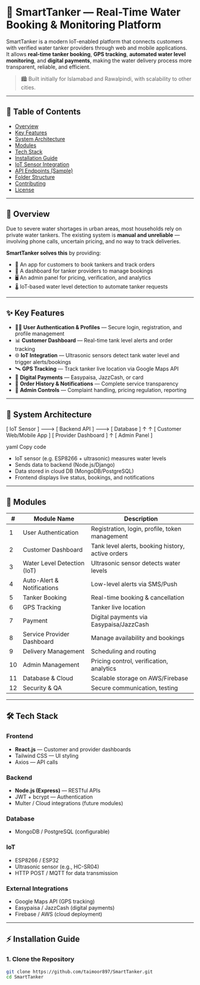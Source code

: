 
# 🚰 SmartTanker — Real-Time Water Booking & Monitoring Platform

SmartTanker is a modern IoT-enabled platform that connects customers with verified water tanker providers through web and mobile applications.  
It allows **real-time tanker booking**, **GPS tracking**, **automated water level monitoring**, and **digital payments**, making the water delivery process more transparent, reliable, and efficient.

> 🏙️ Built initially for Islamabad and Rawalpindi, with scalability to other cities.

---

## 🧭 Table of Contents

- [Overview](#-overview)
- [Key Features](#-key-features)
- [System Architecture](#-system-architecture)
- [Modules](#-modules)
- [Tech Stack](#-tech-stack)
- [Installation Guide](#-installation-guide)
- [IoT Sensor Integration](#-iot-sensor-integration)
- [API Endpoints (Sample)](#-api-endpoints-sample)
- [Folder Structure](#-folder-structure)
- [Contributing](#-contributing)
- [License](#-license)

---

## 🌊 Overview

Due to severe water shortages in urban areas, most households rely on private water tankers. The existing system is **manual and unreliable** — involving phone calls, uncertain pricing, and no way to track deliveries.

**SmartTanker solves this** by providing:
- 📱 An app for customers to book tankers and track orders  
- 🚛 A dashboard for tanker providers to manage bookings  
- 🖥️ An admin panel for pricing, verification, and analytics  
- 🌡️ IoT-based water level detection to automate tanker requests

---

## ✨ Key Features

- 🧑‍💻 **User Authentication & Profiles** — Secure login, registration, and profile management  
- 📊 **Customer Dashboard** — Real-time tank level alerts and order tracking  
- 🌐 **IoT Integration** — Ultrasonic sensors detect tank water level and trigger alerts/bookings  
- 🛰️ **GPS Tracking** — Track tanker live location via Google Maps API  
- 💸 **Digital Payments** — Easypaisa, JazzCash, or card  
- 🧾 **Order History & Notifications** — Complete service transparency  
- 🔐 **Admin Controls** — Complaint handling, pricing regulation, reporting
  

---
## 🧱 System Architecture

[ IoT Sensor ] ---> [ Backend API ] ---> [ Database ]
↑ ↑
[ Customer Web/Mobile App ] [ Provider Dashboard ]
↑
[ Admin Panel ]

yaml
Copy code

- IoT sensor (e.g. ESP8266 + ultrasonic) measures water levels  
- Sends data to backend (Node.js/Django)  
- Data stored in cloud DB (MongoDB/PostgreSQL)  
- Frontend displays live status, bookings, and notifications

---

## 🧩 Modules

| #  | Module Name                     | Description                                                                 |
|----|----------------------------------|------------------------------------------------------------------------------|
| 1  | User Authentication              | Registration, login, profile, token management                              |
| 2  | Customer Dashboard               | Tank level alerts, booking history, active orders                           |
| 3  | Water Level Detection (IoT)      | Ultrasonic sensor detects water levels                                      |
| 4  | Auto-Alert & Notifications       | Low-level alerts via SMS/Push                                               |
| 5  | Tanker Booking                   | Real-time booking & cancellation                                           |
| 6  | GPS Tracking                     | Tanker live location                                                        |
| 7  | Payment                          | Digital payments via Easypaisa/JazzCash                                    |
| 8  | Service Provider Dashboard       | Manage availability and bookings                                           |
| 9  | Delivery Management              | Scheduling and routing                                                     |
| 10 | Admin Management                 | Pricing control, verification, analytics                                   |
| 11 | Database & Cloud                 | Scalable storage on AWS/Firebase                                          |
| 12 | Security & QA                    | Secure communication, testing                                             |

---

## 🛠️ Tech Stack

### Frontend
- **React.js** — Customer and provider dashboards  
- Tailwind CSS — UI styling  
- Axios — API calls

### Backend
- **Node.js (Express)** — RESTful APIs  
- JWT + bcrypt — Authentication  
- Multer / Cloud integrations (future modules)

### Database
- MongoDB / PostgreSQL (configurable)

### IoT
- ESP8266 / ESP32  
- Ultrasonic sensor (e.g., HC-SR04)  
- HTTP POST / MQTT for data transmission

### External Integrations
- Google Maps API (GPS tracking)  
- Easypaisa / JazzCash (digital payments)  
- Firebase / AWS (cloud deployment)

---

## ⚡ Installation Guide

### 1. Clone the Repository
```bash
git clone https://github.com/taimoor897/SmartTanker.git
cd SmartTanker



















































